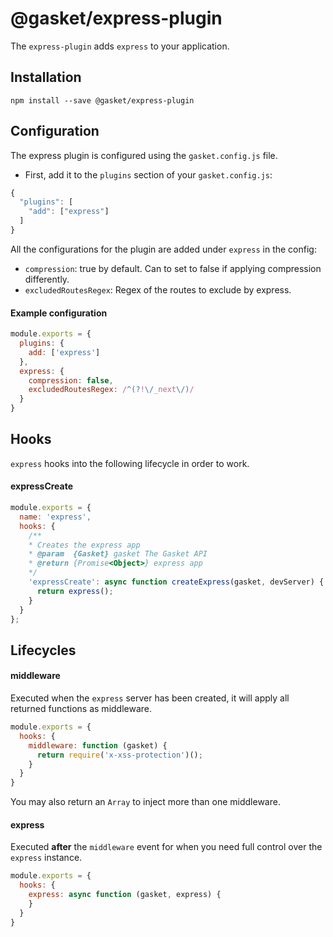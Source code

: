 # @gasket/express-plugin

The `express-plugin` adds `express` to your application.

## Installation

```
npm install --save @gasket/express-plugin
```

## Configuration

The express plugin is configured using the `gasket.config.js` file.

- First, add it to the `plugins` section of your `gasket.config.js`:

```js
{
  "plugins": [
    "add": ["express"]
  ]
}
```

All the configurations for the plugin are added under `express` in the config:

- `compression`: true by default. Can to set to false if applying compression differently.
- `excludedRoutesRegex`: Regex of the routes to exclude by express.

#### Example configuration

```js
module.exports = {
  plugins: {
    add: ['express']
  },
  express: {
    compression: false,
    excludedRoutesRegex: /^(?!\/_next\/)/
  }
}
```

## Hooks

`express` hooks into the following lifecycle in order to work.

#### expressCreate

```js
module.exports = {
  name: 'express',
  hooks: {
    /**
    * Creates the express app
    * @param  {Gasket} gasket The Gasket API
    * @return {Promise<Object>} express app
    */
    'expressCreate': async function createExpress(gasket, devServer) {
      return express();
    }
  }
};
```

## Lifecycles

#### middleware

Executed when the `express` server has been created, it will apply all returned
functions as middleware.

```js
module.exports = {
  hooks: {
    middleware: function (gasket) {
      return require('x-xss-protection')();
    }
  }
}
```

You may also return an `Array` to inject more than one middleware.

#### express

Executed **after** the `middleware` event for when you need full control over
the `express` instance.

```js
module.exports = {
  hooks: {
    express: async function (gasket, express) {
    }
  }
}
```
